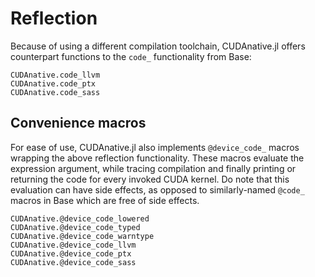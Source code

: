 # Reflection

Because of using a different compilation toolchain, CUDAnative.jl offers counterpart
functions to the `code_` functionality from Base:

```@docs
CUDAnative.code_llvm
CUDAnative.code_ptx
CUDAnative.code_sass
```


## Convenience macros

For ease of use, CUDAnative.jl also implements `@device_code_` macros wrapping
the above reflection functionality. These macros evaluate the expression
argument, while tracing compilation and finally printing or returning the code
for every invoked CUDA kernel. Do note that this evaluation can have side
effects, as opposed to similarly-named `@code_` macros in Base which are free of
side effects.

```@docs
CUDAnative.@device_code_lowered
CUDAnative.@device_code_typed
CUDAnative.@device_code_warntype
CUDAnative.@device_code_llvm
CUDAnative.@device_code_ptx
CUDAnative.@device_code_sass
```
